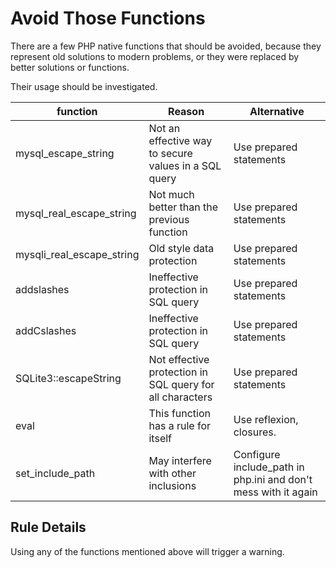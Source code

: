 <!-- Good Practices -->
# Avoid Those Functions

There are a few PHP native functions that should be avoided, because they represent old solutions to modern problems, or they were replaced by better solutions or functions. 

Their usage should be investigated. 

| function | Reason  |  Alternative |
|---|---|---|
| mysql\_escape\_string  | Not an effective way to secure values in a SQL query  |  Use prepared statements |
| mysql\_real\_escape\_string  |  Not much better than the previous function  | Use prepared statements |
| mysqli\_real\_escape\_string  |  Old style data protection  | Use prepared statements |
| addslashes  | Ineffective protection in SQL query  | Use prepared statements |
| addCslashes  | Ineffective protection in SQL query  | Use prepared statements |
| SQLite3::escapeString | Not effective protection in SQL query for all characters  | Use prepared statements |
| eval | This function has a rule for itself  | Use reflexion, closures. |
| set_include_path | May interfere with other inclusions | Configure include_path in php.ini and don't mess with it again |


<!--
|   |   |   |
-->


## Rule Details

Using any of the functions mentioned above will trigger a warning. 

<!--
### Options

## When Not To Use It

## Further Readings
-->

